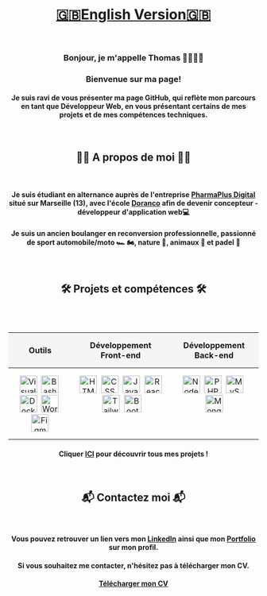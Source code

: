 <div align="center">
  
# [🇬🇧English Version🇬🇧](EN.md)

<br/>

<h3> Bonjour, je m'appelle Thomas 👨🏼‍💻👋</h3>

<h3>Bienvenue sur ma page!</h3>

<h4>Je suis ravi de vous présenter ma page GitHub, qui reflète mon parcours en tant que Développeur Web, en vous présentant certains de mes projets et de mes compétences techniques.</h4>

<br/>

<h2>🙋‍♂️ A propos de moi 🙋‍♂️</h2>

<br/>

<h4>Je suis étudiant en alternance auprès de l'entreprise <a href="https://pharmaplusdigital.com/" target="_blank">PharmaPlus Digital</a> situé sur Marseille (13), avec l'école <a href="https://www.doranco.fr/" target="_blank">Doranco</a> afin de devenir concepteur - développeur d'application web💻</h4>

<h4>Je suis un ancien boulanger en reconversion professionnelle, passionné de sport automobile/moto 🏎️ 🏍️, nature 🌱, animaux 🦁 et padel 🎾</h4>

<br/>

<h2>🛠️ Projets et compétences 🛠️</h2>

<br/>
<br/>

<table align="center" style="border-collapse: collapse; text-align: center; width: 100%;">
  <thead>
    <tr style="background-color: #f5f5f5;">
      <th style="padding: 15px;">Outils</th>
      <th style="padding: 15px;">Développement Front-end</th>
      <th style="padding: 15px;">Développement Back-end</th>
    </tr>
  </thead>
  <tbody>
    <tr>
      <td style="padding: 15px; vertical-align: top;">
        <img src="https://skillicons.dev/icons?i=vscode" width="35" height="35" alt="Visual Studio Code" title="Visual Studio Code" />&nbsp;
        <img src="https://skillicons.dev/icons?i=bash" width="35" height="35" alt="Bash" title="Bash" />&nbsp;
        <img src="https://skillicons.dev/icons?i=docker" width="35" height="35" alt="Docker" title="Docker" />&nbsp;
        <img src="https://skillicons.dev/icons?i=wordpress" width="35" height="35" alt="Wordpress" title="Wordpress" />&nbsp;
        <img src="https://skillicons.dev/icons?i=figma" width="35" height="35" alt="Figma" title="Figma" />     
      </td>
      <td style="padding: 15px; vertical-align: top;">
        <img src="https://skillicons.dev/icons?i=html" width="35" height="35" alt="HTML5" title="HTML5" />&nbsp;
        <img src="https://skillicons.dev/icons?i=css" width="35" height="35" alt="CSS" title="CSS" />&nbsp;
        <img src="https://skillicons.dev/icons?i=js" width="35" height="35" alt="JavaScript" title="JavaScript" />&nbsp;
        <img src="https://skillicons.dev/icons?i=react" width="35" height="35" alt="React" title="React" />&nbsp;
        <img src="https://skillicons.dev/icons?i=tailwind" width="35" height="35" alt="Tailwind CSS" title="Tailwind CSS" />&nbsp;
        <img src="https://skillicons.dev/icons?i=bootstrap" width="35" height="35" alt="Bootstrap CSS" title="Bootstrap CSS" />&nbsp;
      </td>
      <td style="padding: 15px; vertical-align: top;">
        <img src="https://skillicons.dev/icons?i=nodejs" width="35" height="35" alt="Node.js" title="Node.js" />&nbsp;
        <img src="https://skillicons.dev/icons?i=php" width="35" height="35" alt="PHP" title="PHP" />&nbsp;
        <img src="https://skillicons.dev/icons?i=mysql" width="35" height="35" alt="MySQL" title="MySQL" />&nbsp;
        <img src="https://skillicons.dev/icons?i=mongodb" width="35" height="35" alt="MongoDB" title="MongoDB" />    
      </td>
    </tr>
  </tbody>
</table>

<h4>Cliquer <a href="https://github.com/ThomasMaingre?tab=repositories" target="_blank">ICI</a> pour découvrir tous mes projets !</h4>

<br/>

<h2>📬 Contactez moi 📬</h2>

<br/>

<h4>Vous pouvez retrouver un lien vers mon <a href="https://www.linkedin.com/in/thomas-maingre/" target="_blank">LinkedIn</a> ainsi que mon <a href="https://thomasmaingre.com" target="_blank">Portfolio</a> sur mon profil.</h4>

<h4>Si vous souhaitez me contacter, n'hésitez pas à télécharger mon CV.</h4>

<h4><a href="https://drive.google.com/file/d/12HUi6E5sfJJs1bSdgxr6xsmZhET66iTy/view?usp=drive_link" target="_blank">Télécharger mon CV</a></h4>

</div>
